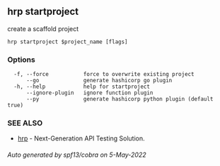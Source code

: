 ## hrp startproject

create a scaffold project

```
hrp startproject $project_name [flags]
```

### Options

```
  -f, --force           force to overwrite existing project
      --go              generate hashicorp go plugin
  -h, --help            help for startproject
      --ignore-plugin   ignore function plugin
      --py              generate hashicorp python plugin (default true)
```

### SEE ALSO

* [hrp](hrp.md)	 - Next-Generation API Testing Solution.

###### Auto generated by spf13/cobra on 5-May-2022
